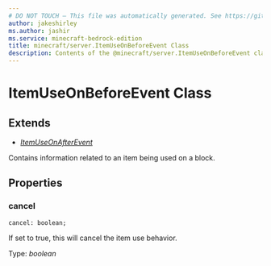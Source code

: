 ```yaml
---
# DO NOT TOUCH — This file was automatically generated. See https://github.com/mojang/minecraftapidocsgenerator to modify descriptions, examples, etc.
author: jakeshirley
ms.author: jashir
ms.service: minecraft-bedrock-edition
title: minecraft/server.ItemUseOnBeforeEvent Class
description: Contents of the @minecraft/server.ItemUseOnBeforeEvent class.
---
```

# ItemUseOnBeforeEvent Class

## Extends
- [*ItemUseOnAfterEvent*](ItemUseOnAfterEvent.md)

Contains information related to an item being used on a block.

## Properties

### **cancel**
`cancel: boolean;`

If set to true, this will cancel the item use behavior.

Type: *boolean*
